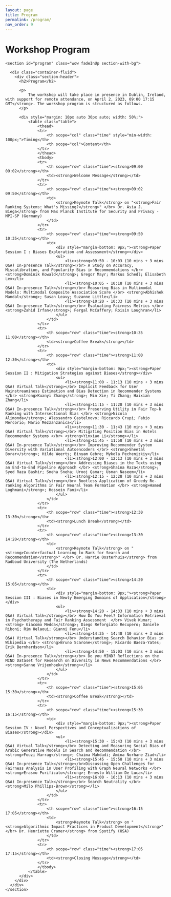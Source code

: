 ```yaml
---
layout: page
title: Program
permalink: /program/
nav_order: 9
---
```

# Workshop Program
    <section id="program" class="wow fadeInUp section-with-bg">

      <div class="container-fluid">
        <div class="section-header">
          <h2>Program</h2>

          <p>
              The workshop will take place in presence in Dublin, Ireland, with support for remote attendance, on April 2, 2023, 09:00 17:15 GMT</strong>. The workshop program is structured as follows.
          </p>

          <div style="margin: 10px auto 30px auto; width: 50%;">
              <table class="table">
                  <thead>
                  <tr>
                      <th scope="col" class="time" style="min-width: 100px;">Timing</th>
                      <th scope="col">Content</th>
                  </tr>
                  </thead>
                  <tbody>
                  <tr>
                      <th scope="row" class="time"><strong>09:00 09:02</strong></th>
                      <td><strong>Welcome Message</strong></td>
                  </tr>
                  <tr>
                      <th scope="row" class="time"><strong>09:02 09:50</strong></th>
                      <td>
                          <strong>Keynote Talk</strong> on "<strong>Fair Ranking Systems: What's Missing?</strong>" </br> Dr. Asia J. Biega</strong> from Max Planck Institute for Security and Privacy - MPI-SP (Germany)
                      </td>
                  </tr>
                  <tr>
                      <th scope="row" class="time"><strong>09:50 10:35</strong></th>
                      <td>
                          <div style="margin-bottom: 9px;"><strong>Paper Session I : Biases Exploration and Assessment</strong></div>
                          <ul>
                              <li><strong>09:50 - 10:03 (10 mins + 3 mins Q&A) In-presence Talk</strong></br> A Study on Accuracy, Miscalibration, and Popularity Bias in Recommendations </br> <strong>Dominik Kowald</strong>; Gregor Mayr; Markus Schedl; Elisabeth Lex</li>
                              <li><strong>10:05 - 10:18 (10 mins + 3 mins Q&A) In-presence Talk</strong></br> Measuring Bias in Multimodal Models: Multimodal Composite Association Score </br> <strong>Abhishek Mandal</strong>; Susan Leavy; Suzanne Little</li>
                              <li><strong>10:20 - 10:33 (10 mins + 3 mins Q&A) In-presence Talk</strong></br> Evaluating Fairness Metrics </br> <strong>Zahid Irfan</strong>; Fergal McCaffery; Roisin Loughran</li>
                          </ul>
                      </td>
                  </tr>
                  <tr>
                      <th scope="row" class="time"><strong>10:35 11:00</strong></th>
                      <td><strong>Coffee Break</strong></td>
                  </tr>
                  <tr>
                      <th scope="row" class="time"><strong>11:00 12:30</strong></th>
                      <td>
                          <div style="margin-bottom: 9px;"><strong>Paper Session II : Mitigation Strategies against Biases</strong></div>
                          <ul>
                              <li><strong>11:00 - 11:13 (10 mins + 3 mins Q&A) Virtual Talk</strong></br> Implicit Feedback for User Mainstreaminess Estimation and Bias Detection in Recommender Systems </br> <strong>Kuanyi Zhang</strong>; Min Xie; Yi Zhang; Haixian Zhang</li>
                              <li><strong>11:15 - 11:28 (10 mins + 3 mins Q&A) In-presence Talk</strong></br> Preserving Utility in Fair Top-k Ranking with Intersectional Bias </br> <strong>Nicola Alimonda</strong>; Alessandro Castelnovo; Riccardo Crupi; Fabio Mercorio; Mario Mezzanzanica</li>
                              <li><strong>11:30 - 11:43 (10 mins + 3 mins Q&A) Virtual Talk</strong></br> Mitigating Position Bias in Hotels Recommender Systems </br> <strong>Yinxiao Li</strong></li>
                              <li><strong>11:45 - 11:58 (10 mins + 3 mins Q&A) In-presence Talk</strong></br> Improving Recommender System Diversity with Variational Autoencoders </br> <strong>Sheetal Borar</strong>; Hilde Weerts; Binyam Gebre; Mykola Pechenizkiy</li>
                              <li><strong>12:00 - 12:13 (10 mins + 3 mins Q&A) Virtual Talk</strong></br> Addressing Biases in the Texts using an End-to-End Pipeline Approach </br> <strong>Shaina Raza</strong>; Syed Raza Bashir; Sneha Sneha; Urooj Qamar; Usman Naseem</li>
                              <li><strong>12:15 - 12:28 (10 mins + 3 mins Q&A) Virtual Talk</strong></br> Bootless Application of Greedy Re-ranking Algorithms in Fair Neural Team Formation </br> <strong>Hamed Loghmani</strong>; Hossein Fani</li>
                          </ul>
                      </td>
                  </tr>
                  <tr>
                      <th scope="row" class="time"><strong>12:30 13:30</strong></th>
                      <td><strong>Lunch Break</strong></td>
                  </tr>
                  <tr>
                      <th scope="row" class="time"><strong>13:30 14:20</strong></th>
                      <td>
                          <strong>Keynote Talk</strong> on "<strong>Counterfactual Learning to Rank for Search and Recommendation</strong>" </br> Dr. Harrie Oosterhuis</strong> from Radboud University (The Netherlands)
                      </td>
                  </tr>
                  <tr>
                      <th scope="row" class="time"><strong>14:20 15:05</strong></th>
                      <td>
                          <div style="margin-bottom: 9px;"><strong>Paper Session III : Biases in Newly Emerging Domains of Application</strong></div>
                          <ul>
                              <li><strong>14:20 - 14:33 (10 mins + 3 mins Q&A) Virtual Talk</strong></br> How Do You Feel? Information Retrieval in Psychotherapy and Fair Ranking Assessment  </br> Vivek Kumar; <strong> Giacomo Medda</strong>; Diego Reforgiato Recupero; Daniele Riboni; Rim Helaoui; Gianni Fenu</li>
                              <li><strong>14:35 - 14:48 (10 mins + 3 mins Q&A) Virtual Talk</strong></br> Understanding Search Behavior Bias in Wikipedia </br> <strong>Bruno Scarone</strong>; Ricardo Baeza-Yates; Erik Bernhardson</li>
                              <li><strong>14:50 - 15:03 (10 mins + 3 mins Q&A) In-presence Talk</strong></br> Do you MIND? Reflections on the MIND Dataset for Research on Diversity in News Recommendations </br> <strong>Sanne Vrijenhoek</strong></li>
                          </ul>
                      </td>
                  </tr>
                  <tr>
                      <th scope="row" class="time"><strong>15:05 15:30</strong></th>
                      <td><strong>Coffee Break</strong></td>
                  </tr>
                  <tr>
                      <th scope="row" class="time"><strong>15:30 16:15</strong></th>
                      <td>
                          <div style="margin-bottom: 9px;"><strong>Paper Session IV : Novel Perspectives and Conceptualizations of Biases</strong></div>
                          <ul>
                              <li><strong>15:30 - 15:43 (10 mins + 3 mins Q&A) Virtual Talk</strong></br> Detecting and Measuring Social Bias of Arabic Generative Models in Search and Recommendation </br> <strong>Fouzi Harrag</strong>; Chaima Mahdadi; Amina Norhane Ziad</li>
                              <li><strong>15:45 - 15:58 (10 mins + 3 mins Q&A) In-presence Talk</strong></br>Discussing Open Challenges for Fairness Analysis in User Profiling with Graph Neural Networks </br> <strong>Erasmo Purificato</strong>; Ernesto William De Luca</li>
                              <li><strong>16:00 - 16:13 (10 mins + 3 mins Q&A) In-presence Talk</strong></br> Search Neutrality </br> <strong>Milo Phillips-Brown</strong></li>
                          </ul>
                      </td>
                  </tr>
                  <tr>
                      <th scope="row" class="time"><strong>16:15 17:05</strong></th>
                      <td>
                          <strong>Keynote Talk</strong> on "<strong>Algorithmic Impact Practices in Product Development</strong>" </br> Dr. Henriette Cramer</strong> from Spotify (USA)
                      </td>
                  </tr>
                  <tr>
                      <th scope="row" class="time"><strong>17:05 17:15</strong></th>
                      <td><strong>Closing Message</strong></td>
                  </tr>
                  </tbody>
              </table>
          </div>
        </div>
      </div>
    </section>
